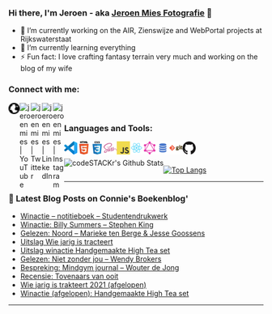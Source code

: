 ### Hi there, I'm Jeroen - aka [Jeroen Mies Fotografie][website] 👋

- 🔭 I’m currently working on the AIR, Zienswijze and WebPortal projects at Rijkswaterstaat
- 🌱 I’m currently learning everything
- ⚡ Fun fact: I love crafting fantasy terrain very much and working on the blog of my wife

### Connect with me:

[<img align="left" alt="jeroenmies" width="22px" src="https://raw.githubusercontent.com/iconic/open-iconic/master/svg/globe.svg" />][website]
[<img align="left" alt="jeroenmies | YouTube" width="22px" src="https://cdn.jsdelivr.net/npm/simple-icons@v3/icons/youtube.svg" />][youtube]
[<img align="left" alt="jeroenmies | Twitter" width="22px" src="https://cdn.jsdelivr.net/npm/simple-icons@v3/icons/twitter.svg" />][twitter]
[<img align="left" alt="jeroenmies | LinkedIn" width="22px" src="https://cdn.jsdelivr.net/npm/simple-icons@v3/icons/linkedin.svg" />][linkedin]
[<img align="left" alt="jeroenmies | Instagram" width="22px" src="https://cdn.jsdelivr.net/npm/simple-icons@v3/icons/instagram.svg" />][instagram]

<br />

### Languages and Tools:

[<img align="left" alt="Visual Studio Code" width="26px" src="https://raw.githubusercontent.com/github/explore/80688e429a7d4ef2fca1e82350fe8e3517d3494d/topics/visual-studio-code/visual-studio-code.png" />][webdevplaylist]
[<img align="left" alt="HTML5" width="26px" src="https://raw.githubusercontent.com/github/explore/80688e429a7d4ef2fca1e82350fe8e3517d3494d/topics/html/html.png" />][webdevplaylist]
[<img align="left" alt="CSS3" width="26px" src="https://raw.githubusercontent.com/github/explore/80688e429a7d4ef2fca1e82350fe8e3517d3494d/topics/css/css.png" />][cssplaylist]
[<img align="left" alt="Sass" width="26px" src="https://raw.githubusercontent.com/github/explore/80688e429a7d4ef2fca1e82350fe8e3517d3494d/topics/sass/sass.png" />][cssplaylist]
[<img align="left" alt="JavaScript" width="26px" src="https://raw.githubusercontent.com/github/explore/80688e429a7d4ef2fca1e82350fe8e3517d3494d/topics/javascript/javascript.png" />][jsplaylist]
[<img align="left" alt="React" width="26px" src="https://raw.githubusercontent.com/github/explore/80688e429a7d4ef2fca1e82350fe8e3517d3494d/topics/react/react.png" />][reactplaylist]
[<img align="left" alt="GraphQL" width="26px" src="https://raw.githubusercontent.com/github/explore/80688e429a7d4ef2fca1e82350fe8e3517d3494d/topics/graphql/graphql.png" />][webdevplaylist]
[<img align="left" alt="SQL" width="26px" src="https://raw.githubusercontent.com/github/explore/80688e429a7d4ef2fca1e82350fe8e3517d3494d/topics/sql/sql.png" />][webdevplaylist]
[<img align="left" alt="Git" width="26px" src="https://raw.githubusercontent.com/github/explore/80688e429a7d4ef2fca1e82350fe8e3517d3494d/topics/git/git.png" />][webdevplaylist]
[<img align="left" alt="GitHub" width="26px" src="https://raw.githubusercontent.com/github/explore/78df643247d429f6cc873026c0622819ad797942/topics/github/github.png" />][webdevplaylist]

<br />
<br />

<img align="left" alt="codeSTACKr's Github Stats" src="https://github-readme-stats.vercel.app/api?username=jeroenmies&show_icons=true&hide_border=true&count_private=true&theme=tokyonight" />

[![Top Langs](https://github-readme-stats.vercel.app/api/top-langs/?username=jeroenmies)](https://github.com/jeroenmies/github-readme-stats)

---

### 📕 Latest Blog Posts on Connie's Boekenblog'
<!-- BLOG-POST-LIST:START -->
- [Winactie – notitieboek – Studentendrukwerk](https://conniesboekenblog.nl/2021/09/01/winactie-notitieboek-studentendrukwerk/?utm_source=rss&utm_medium=rss&utm_campaign=winactie-notitieboek-studentendrukwerk)
- [Winactie: Billy Summers – Stephen King](https://conniesboekenblog.nl/2021/09/01/winactie-billy-summers-stephen-king/?utm_source=rss&utm_medium=rss&utm_campaign=winactie-billy-summers-stephen-king)
- [Gelezen: Noord – Marieke ten Berge & Jesse Goossens](https://conniesboekenblog.nl/2021/08/30/gelezen-noord-marieke-ten-berge-jesse-goossens/?utm_source=rss&utm_medium=rss&utm_campaign=gelezen-noord-marieke-ten-berge-jesse-goossens)
- [Uitslag Wie jarig is tracteert](https://conniesboekenblog.nl/2021/08/13/uitslag-wie-jarig-is-tracteert/?utm_source=rss&utm_medium=rss&utm_campaign=uitslag-wie-jarig-is-tracteert)
- [Uitslag winactie Handgemaakte High Tea set](https://conniesboekenblog.nl/2021/08/13/uitslag-winactie-handgemaakte-high-tea-set/?utm_source=rss&utm_medium=rss&utm_campaign=uitslag-winactie-handgemaakte-high-tea-set)
- [Gelezen: Niet zonder jou – Wendy Brokers](https://conniesboekenblog.nl/2021/08/11/gelezen-niet-zonder-jou-wendy-brokers/?utm_source=rss&utm_medium=rss&utm_campaign=gelezen-niet-zonder-jou-wendy-brokers)
- [Bespreking: Mindgym journal – Wouter de Jong](https://conniesboekenblog.nl/2021/08/09/bespreking-mindgym-journal-wouter-de-jong/?utm_source=rss&utm_medium=rss&utm_campaign=bespreking-mindgym-journal-wouter-de-jong)
- [Recensie: Tovenaars van ooit](https://conniesboekenblog.nl/2021/08/07/recensie-tovenaars-van-ooit/?utm_source=rss&utm_medium=rss&utm_campaign=recensie-tovenaars-van-ooit)
- [Wie jarig is trakteert 2021 (afgelopen)](https://conniesboekenblog.nl/2021/08/04/wie-jarig-is-trakteert-2021/?utm_source=rss&utm_medium=rss&utm_campaign=wie-jarig-is-trakteert-2021)
- [Winactie (afgelopen): Handgemaakte High Tea set](https://conniesboekenblog.nl/2021/08/01/winactie-handgemaakte-high-tea-set/?utm_source=rss&utm_medium=rss&utm_campaign=winactie-handgemaakte-high-tea-set)
<!-- BLOG-POST-LIST:END -->

---

[website]: https://jeroenmiesfotografie.nl
[twitter]: https://twitter.com/jeroenmies
[youtube]: https://www.youtube.com/channel/UCdM6wXDAk3Y8_ycxkSfAD7Q
[instagram]: https://www.instagram.com/jeroenmies/
[linkedin]: https://www.linkedin.com/in/jeroenmies/
[webdevplaylist]: https://www.youtube.com/playlist?list=PLlhZGGVFsRrTQQnp_2UwWSoAigm-9_SqR
[jsplaylist]: https://www.youtube.com/playlist?list=PLC5BA7CB1270B2073
[cssplaylist]: https://www.youtube.com/playlist?list=PLlhZGGVFsRrSeV5xra6z-nU60cqompunz
[reactplaylist]: https://www.youtube.com/playlist?list=PLC5BA7CB1270B2073
